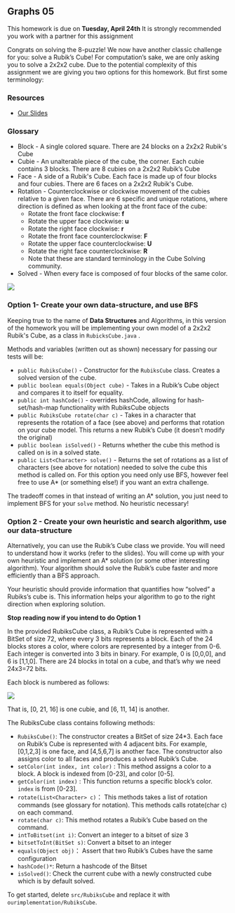 ## Graphs 05

This homework is due on **Tuesday, April 24th**
It is strongly recommended you work with a partner for this assignment

Congrats on solving the 8-puzzle! We now have another classic challenge for you: solve a Rubik’s Cube! For computation’s sake, we are only asking you to solve a 2x2x2 cube. Due to the potential complexity of this assignment we are giving you two options for this homework. But first some terminology:

### Resources

* [Our Slides](https://drive.google.com/open?id=1laH_lHZGCGfWeQ-lmDR2Wh_Be6R0Br2_xBDWKLj_yaY)

### Glossary

* Block - A single colored square. There are 24 blocks on a 2x2x2 Rubik's Cube
* Cubie - An unalterable piece of the cube, the corner. Each cubie contains 3 blocks. There are 8 cubies on a 2x2x2 Rubik’s Cube
* Face - A side of a Rubik's Cube. Each face is made up of four blocks and four cubies. There are 6 faces on a 2x2x2 Rubik's Cube.
* Rotation - Counterclockwise or clockwise movement of the cubies relative to a given face. There are 6 specific and unique rotations, where direction is defined as when looking at the front face of the cube:
    * Rotate the front face clockwise: **f**
    * Rotate the upper face clockwise: **u**
    * Rotate the right face clockwise: **r**
    * Rotate the front  face counterclockwise: **F**
    * Rotate the upper face counterclockwise: **U**
    * Rotate the right face counterclockwise: **R**
    * Note that these are standard terminology in the Cube Solving community.
* Solved - When every face is composed of four blocks of the same color.

![](https://i.imgur.com/1XeMT1L.png)

### Option 1- Create your own data-structure, and use BFS

Keeping true to the name of **Data Structures** and Algorithms, in this version of the homework you will be implementing your own model of a 2x2x2 Rubik's Cube, as a class in `RubicksCube.java` .

Methods and variables (written out as shown) necessary for passing our tests will be:

* `public RubiksCube()` - Constructor for the `RubiksCube` class. Creates a solved version of the cube.
* `public boolean equals(Object cube)` - Takes in a Rubik’s Cube object and compares it to itself for equality.
* `public int hashCode()` - overrides hashCode, allowing for hash-set/hash-map functionality with RubiksCube objects
* `public RubiksCube rotate(char c)` - Takes in a character that represents the rotation of a face (see above) and performs that rotation on your cube model. This returns a new Rubik’s Cube (it doesn’t modify the original)
* `public boolean isSolved()` - Returns whether the cube this method is called on is in a solved state.
* `public List<Character> solve()` - Returns the set of rotations as a list of characters (see above for notation) needed to solve the cube this method is called on. For this option you need only use BFS, however feel free to use A* (or something else!) if you want an extra challenge.

The tradeoff comes in that instead of writing an A* solution, you just need to implement BFS for your `solve` method. No heuristic necessary!

### Option 2 - Create your own heuristic and search algorithm, use our data-structure

Alternatively, you can use the Rubik’s Cube class we provide. You will need to understand how it works (refer to the slides). You will come up with your own heuristic and implement an A* solution (or some other interesting algorithm). Your algorithm should solve the Rubik’s cube faster and more efficiently than a BFS approach.

Your heuristic should provide information that quantifies how “solved” a Rubiks’s cube is. This information helps your algorithm to go to the right direction when exploring solution.

**Stop reading now if you intend to do Option 1**

In the provided RubiksCube class, a Rubik’s Cube is represented with a BitSet of size 72, where every 3 bits represents a block. Each of the 24 blocks stores a color, where colors are represented by a integer from 0-6. Each integer is converted into 3 bits in binary. For example, 0 is [0,0,0], and 6 is [1,1,0]. There are 24 blocks in total on a cube, and that’s why we need 24x3=72 bits.

Each block is numbered as follows:

![](https://i.imgur.com/7Qb7kz0.jpg)

That is, [0, 21, 16] is one cubie, and [6, 11, 14] is another.

The RubiksCube class contains following methods:

* `RubiksCube()`:   The constructor creates a BitSet of size 24*3. Each face on Rubik’s Cube is represented with 4 adjacent bits. For example, [0,1,2,3] is one face, and [4,5,6,7] is another face. The constructor also assigns color to all faces and produces a solved Rubik’s Cube.
* `setColor(int index, int color)` : This method assigns a color to a block. A block is indexed from [0-23], and color [0-5].
* `getColor(int index)` : This function returns a specific block’s color. `index` is from [0-23].
* `rotate(List<Character> c)`： This methods takes a list of rotation commands (see glossary for notation). This methods calls rotate(char c) on each command.
* `rotate(char c)`: This method rotates a Rubik’s Cube based on the command.
* `intToBitset(int i)`: Convert an integer to a bitset of size 3
* `bitsetToInt(BitSet s)`: Convert a bitset to an integer
* `equals(Object obj)`： Assert that two Rubik’s Cubes have the same configuration
* `hashCode()*`: Return a hashcode of the Bitset
* `isSolved()`: Check the current cube with a newly constructed cube which is by default solved.

To get started, delete `src/RubiksCube` and replace it with `ourimplementation/RubiksCube`.
